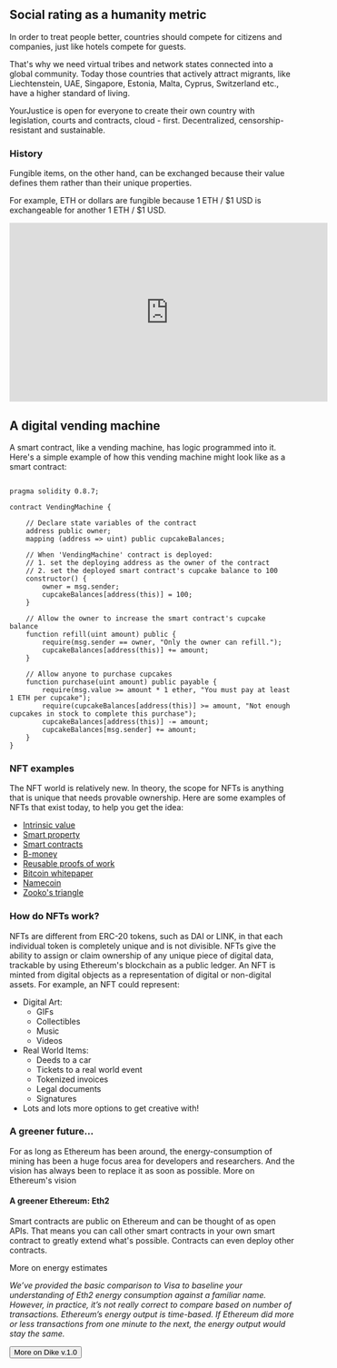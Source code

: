 ## Social rating as a humanity metric

In order to treat people better, countries should compete for citizens and companies, just like hotels compete for guests.

That's why we need virtual tribes and network states connected into a global community. Today those countries that actively attract migrants, like Liechtenstein, UAE, Singapore, Estonia, Malta, Cyprus, Switzerland etc., have a higher standard of living.

YourJustice is open for everyone to create their own country with legislation, courts and contracts, cloud - first. Decentralized, censorship-resistant and sustainable.

### History

Fungible items, on the other hand, can be exchanged because their value defines them rather than their unique properties.

For example, ETH or dollars are fungible because 1 ETH / $1 USD is exchangeable for another 1 ETH / $1 USD.

<iframe width="560" height="315" src="https://www.youtube.com/embed/5Sn5DhLjKYI" title="YouTube video player" frameborder="0" allow="accelerometer; autoplay; clipboard-write; encrypted-media; gyroscope; picture-in-picture" allowfullscreen></iframe>

## A digital vending machine

A smart contract, like a vending machine, has logic programmed into it. Here's a simple example of how this vending machine might look like as a smart contract:

<Code>
pragma solidity 0.8.7;
&nbsp;
contract VendingMachine {
    &nbsp;
    // Declare state variables of the contract
    address public owner;
    mapping (address => uint) public cupcakeBalances;
    &nbsp;
    // When 'VendingMachine' contract is deployed:
    // 1. set the deploying address as the owner of the contract
    // 2. set the deployed smart contract's cupcake balance to 100
    constructor() {
        owner = msg.sender;
        cupcakeBalances[address(this)] = 100;
    }
    &nbsp;
    // Allow the owner to increase the smart contract's cupcake balance
    function refill(uint amount) public {
        require(msg.sender == owner, "Only the owner can refill.");
        cupcakeBalances[address(this)] += amount;
    }
    &nbsp;
    // Allow anyone to purchase cupcakes
    function purchase(uint amount) public payable {
        require(msg.value >= amount * 1 ether, "You must pay at least 1 ETH per cupcake");
        require(cupcakeBalances[address(this)] >= amount, "Not enough cupcakes in stock to complete this purchase");
        cupcakeBalances[address(this)] -= amount;
        cupcakeBalances[msg.sender] += amount;
    }
}
</Code>

### NFT examples

The NFT world is relatively new. In theory, the scope for NFTs is anything that is unique that needs provable ownership. Here are some examples of NFTs that exist today, to help you get the idea:

* [Intrinsic value](/)
* [Smart property](/)
* [Smart contracts](/)
* [B-money](/)
* [Reusable proofs of work](/)
* [Bitcoin whitepaper](/)
* [Namecoin](/)
* [Zooko's triangle](/)

### How do NFTs work?

NFTs are different from ERC-20 tokens, such as DAI or LINK, in that each individual token is completely unique and is not divisible. NFTs give the ability to assign or claim ownership of any unique piece of digital data, trackable by using Ethereum's blockchain as a public ledger. An NFT is minted from digital objects as a representation of digital or non-digital assets. For example, an NFT could represent:

* Digital Art:
  * GIFs
  * Collectibles
  * Music
  * Videos
* Real World Items:
  * Deeds to a car
  * Tickets to a real world event
  * Tokenized invoices
  * Legal documents
  * Signatures
* Lots and lots more options to get creative with!

### A greener future...

For as long as Ethereum has been around, the energy-consumption of mining has been a huge focus area for developers and researchers. And the vision has always been to replace it as soon as possible. <Link to="/">More on Ethereum's vision</Link>

#### A greener Ethereum: Eth2

Smart contracts are public on Ethereum and can be thought of as open APIs. That means you can call other smart contracts in your own smart contract to greatly extend what's possible. Contracts can even deploy other contracts.

<Link to="/">More on energy estimates</Link>

*We’ve provided the basic comparison to Visa to baseline your understanding of Eth2 energy consumption against a familiar name. However, in practice, it’s not really correct to compare based on number of transactions. Ethereum’s energy output is time-based. If Ethereum did more or less transactions from one minute to the next, the energy output would stay the same.*

<Button fill="true">More on Dike v.1.0</Button>
